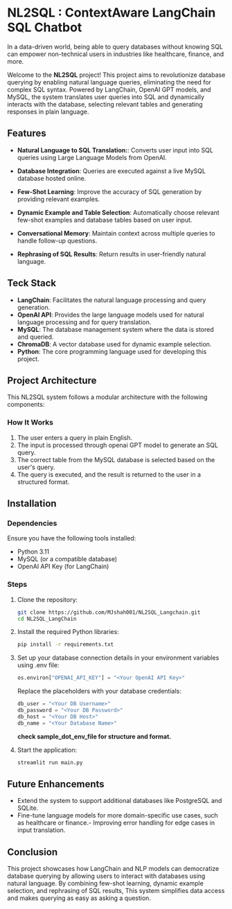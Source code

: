 # NL2SQL : ContextAware LangChain SQL Chatbot


In a data-driven world, being able to query databases without knowing SQL can empower non-technical users in industries like healthcare, finance, and more. 

Welcome to the **NL2SQL** project! This project aims to revolutionize database querying by enabling natural language queries, eliminating the need for complex SQL syntax. Powered by LangChain, OpenAI GPT models, and MySQL, the system translates user queries into SQL and dynamically interacts with the database, selecting relevant tables and generating responses in plain language.


## Features

- **Natural Language to SQL Translation:**: Converts user input into SQL queries using Large Language Models from OpenAI.

- **Database Integration**:  Queries are executed against a live MySQL database hosted online.

- **Few-Shot Learning**: Improve the accuracy of SQL generation by providing relevant examples.

- **Dynamic Example and Table Selection**: Automatically choose relevant few-shot examples and database tables based on user input.

- **Conversational Memory**: Maintain context across multiple queries to handle follow-up questions.

- **Rephrasing of SQL Results**: Return results in user-friendly natural language.

## Teck Stack

- **LangChain**: Facilitates the natural language processing and query generation.
- **OpenAI API**: Provides the large language models used for natural language processing and for query translation.
- **MySQL**: The database management system where the data is stored and queried.
- **ChromaDB**: A vector database used for dynamic example selection.
- **Python**: The core programming language used for developing this project.

## Project Architecture

This NL2SQL system follows a modular architecture with the following components:


### How It Works

1. The user enters a query in plain English.
2. The input is processed through openai GPT model to generate an SQL query.
3. The correct table from the MySQL database is selected based on the user's query.
4. The query is executed, and the result is returned to the user in a structured format.

## Installation

### Dependencies

Ensure you have the following tools installed:

- Python 3.11
- MySQL (or a compatible database)
- OpenAI API Key (for LangChain)

### Steps

1. Clone the repository:

   ```bash
   git clone https://github.com/MJshah001/NL2SQL_Langchain.git
   cd NL2SQL_LangChain
   ```

2. Install the required Python libraries:

   ```bash
   pip install -r requirements.txt
   ```

3. Set up your database connection details in your environment variables using .env file:

   ```python
   os.environ["OPENAI_API_KEY"] = "<Your OpenAI API Key>"
   ```

   Replace the placeholders with your database credentials:

   ```python
   db_user = "<Your DB Username>"
   db_password = "<Your DB Password>"
   db_host = "<Your DB Host>"
   db_name = "<Your Database Name>"
   ```
   
   **check sample_dot_env_file for structure and format.**

4. Start the application:

   ```bash
   streamlit run main.py
   ```


## Future Enhancements

- Extend the system to support additional databases like PostgreSQL and SQLite.
- Fine-tune language models for more domain-specific use cases, such as healthcare or finance.- Improving error handling for edge cases in input translation.


## Conclusion

This project showcases how LangChain and NLP models can democratize database querying by allowing users to interact with databases using natural language. By combining few-shot learning, dynamic example selection, and rephrasing of SQL results, This system simplifies data access and makes querying as easy as asking a question.

